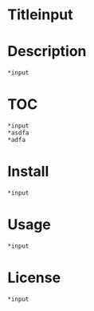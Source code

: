 # Titleinput

# Description
    *input

# TOC
    *input
    *asdfa
    *adfa

# Install 
    *input

# Usage
    *input

# License
    *input